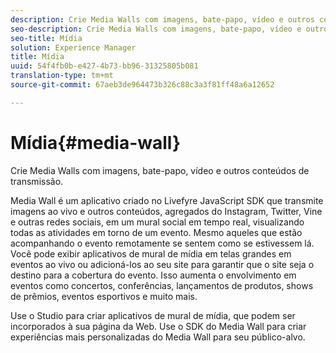 ```yaml
---
description: Crie Media Walls com imagens, bate-papo, vídeo e outros conteúdos de transmissão.
seo-description: Crie Media Walls com imagens, bate-papo, vídeo e outros conteúdos de transmissão.
seo-title: Mídia
solution: Experience Manager
title: Mídia
uuid: 54f4fb0b-e427-4b73-bb96-31325805b081
translation-type: tm+mt
source-git-commit: 67aeb3de964473b326c88c3a3f81ff48a6a12652

---
```



# Mídia{#media-wall}

Crie Media Walls com imagens, bate-papo, vídeo e outros conteúdos de transmissão.

Media Wall é um aplicativo criado no Livefyre JavaScript SDK que transmite imagens ao vivo e outros conteúdos, agregados do Instagram, Twitter, Vine e outras redes sociais, em um mural social em tempo real, visualizando todas as atividades em torno de um evento. Mesmo aqueles que estão acompanhando o evento remotamente se sentem como se estivessem lá. Você pode exibir aplicativos de mural de mídia em telas grandes em eventos ao vivo ou adicioná-los ao seu site para garantir que o site seja o destino para a cobertura do evento. Isso aumenta o envolvimento em eventos como concertos, conferências, lançamentos de produtos, shows de prêmios, eventos esportivos e muito mais.

Use o Studio para criar aplicativos de mural de mídia, que podem ser incorporados à sua página da Web. Use o SDK do Media Wall para criar experiências mais personalizadas do Media Wall para seu público-alvo.
